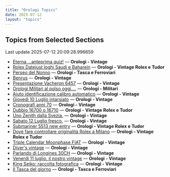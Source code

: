 ```yaml
---
title: "Orologi Topics"
date: 2025-07-12
layout: "topics"
---
```


## Topics from Selected Sections

Last update 2025-07-12 20:09:28.996659

- [Eterna ...anteprima quiz!](https://orologi.forumfree.it/?t=80660771) — **Orologi - Vintage**
- [Rolex Datejust loghi Saudi e Baharein](https://orologi.forumfree.it/?t=80757376) — **Orologi - Vintage Rolex e Tudor**
- [Perseo del Nonno](https://orologi.forumfree.it/?t=80757535) — **Orologi - Tasca e Ferroviari**
- [Benrus](https://orologi.forumfree.it/?t=80755934) — **Orologi - Vintage**
- [Presentazione Vacheron 6457](https://orologi.forumfree.it/?t=78181273) — **Orologi - Vintage**
- [Orologi Militari al polso oggi….](https://orologi.forumfree.it/?t=80440118) — **Orologi - Militari**
- [Aiuto identificazione calibro automatico](https://orologi.forumfree.it/?t=80758610) — **Orologi - Vintage**
- [Giovedì 10 Luglio intarsiato](https://orologi.forumfree.it/?t=80756250) — **Orologi - Vintage**
- [Cronografi anni 70](https://orologi.forumfree.it/?t=78312852) — **Orologi - Vintage**
- [Dubbio 16700 o 16710](https://orologi.forumfree.it/?t=80758360) — **Orologi - Vintage Rolex e Tudor**
- [Uno Zenith dalla Svezia.](https://orologi.forumfree.it/?t=80754241) — **Orologi - Vintage**
- [Sabato 12 Luglio fresco.](https://orologi.forumfree.it/?t=80758074) — **Orologi - Vintage**
- [Submariner 5513 new entry](https://orologi.forumfree.it/?t=80758006) — **Orologi - Vintage Rolex e Tudor**
- [Dove fare controllare originalità Rolex a Milano](https://orologi.forumfree.it/?t=80758663) — **Orologi - Vintage Rolex e Tudor**
- [Triple Calendar Moonphase FIAT](https://orologi.forumfree.it/?t=80484750) — **Orologi - Vintage**
- [Diver's vintage](https://orologi.forumfree.it/?t=71608461) — **Orologi - Vintage**
- [Parlando di Longines 30CH](https://orologi.forumfree.it/?t=78556132) — **Orologi - Vintage**
- [Venerdì 11 luglio, il nostro vintage](https://orologi.forumfree.it/?t=80757324) — **Orologi - Vintage**
- [King Seiko: raccolta fotografica](https://orologi.forumfree.it/?t=78946994) — **Orologi - Vintage**
- [Il Tasca del giorno](https://orologi.forumfree.it/?t=80702163) — **Orologi - Tasca e Ferroviari**
